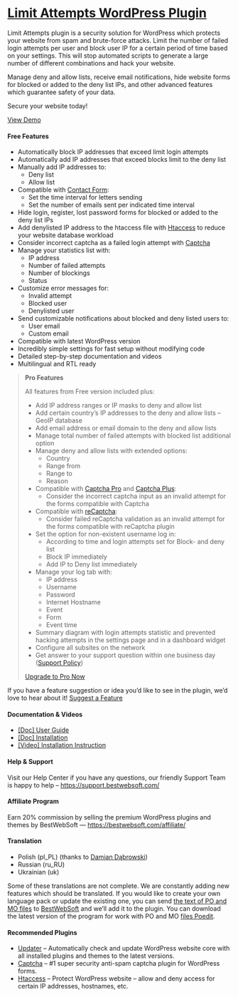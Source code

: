 <a href="https://bestwebsoft.com/products/wordpress/plugins/limit-attempts/" target=_blank>Limit Attempts WordPress Plugin</a>
========================

<p>Limit Attempts plugin is a security solution for WordPress which protects your website from spam and brute-force attacks. Limit the number of failed login attempts per user and block user IP for a certain period of time based on your settings. This will stop automated scripts to generate a large number of different combinations and hack your website.</p>
<p>Manage deny and allow lists, receive email notifications, hide website forms for blocked or added to the deny list IPs, and other advanced features which guarantee safety of your data.</p>
<p>Secure your website today!</p>
<p><a href="https://bestwebsoft.com/demo-for-limit-attempts/?ref=readme" rel="nofollow ugc">View Demo</a></p>
<p><span class="embed-youtube" style="text-align:center; display: block;"></span></p>
<h4>Free Features</h4>
<ul>
<li>Automatically block IP addresses that exceed limit login attempts</li>
<li>Automatically add IP addresses that exceed blocks limit to the deny list</li>
<li>Manually add IP addresses to:
<ul>
<li>Deny list</li>
<li>Allow list</li>
</ul>
</li>
<li>Compatible with <a href="https://bestwebsoft.com/products/wordpress/plugins/contact-form/?k=fc7e2e440918324853c2060dbe6d9dc9" rel="nofollow ugc">Contact Form</a>:
<ul>
<li>Set the time interval for letters sending</li>
<li>Set the number of emails sent per indicated time interval</li>
</ul>
</li>
<li>Hide login, register, lost password forms for blocked or added to the deny list IPs</li>
<li>Add denylisted IP address to the htaccess file with <a href="https://bestwebsoft.com/products/wordpress/plugins/htaccess/?k=0792e5d1f813e0de1fe113076b7706fd" rel="nofollow ugc">Htaccess</a> to reduce your website database workload</li>
<li>Consider incorrect captcha as a failed login attempt with <a href="https://bestwebsoft.com/products/wordpress/plugins/captcha/?k=4866b64ad8a5a969edaa66a4a688b46c" rel="nofollow ugc">Captcha</a></li>
<li>Manage your statistics list with:
<ul>
<li>IP address</li>
<li>Number of failed attempts</li>
<li>Number of blockings</li>
<li>Status</li>
</ul>
</li>
<li>Customize error messages for:
<ul>
<li>Invalid attempt</li>
<li>Blocked user</li>
<li>Denylisted user</li>
</ul>
</li>
<li>Send customizable notifications about blocked and deny listed users to:
<ul>
<li>User email</li>
<li>Custom email</li>
</ul>
</li>
<li>Compatible with latest WordPress version</li>
<li>Incredibly simple settings for fast setup without modifying code</li>
<li>Detailed step-by-step documentation and videos</li>
<li>Multilingual and RTL ready</li>
</ul>
<blockquote>
<p><strong>Pro Features</strong></p>
<p>All features from Free version included plus:</p>
<ul>
<li>Add IP address ranges or IP masks to deny and allow list</li>
<li>Add certain country&#8217;s IP addresses to the deny and allow lists &#8211; GeoIP database</li>
<li>Add email address or email domain to the deny and allow lists</li>
<li>Manage total number of failed attempts with blocked list additional option</li>
<li>Manage deny and allow lists with extended options:
<ul>
<li>Country</li>
<li>Range from</li>
<li>Range to</li>
<li>Reason</li>
</ul>
</li>
<li>Compatible with <a href="https://bestwebsoft.com/products/wordpress/plugins/captcha/?k=4866b64ad8a5a969edaa66a4a688b46c" rel="nofollow ugc">Captcha Pro</a> and <a href="https://codecanyon.net/item/captcha-plus/9656420" rel="nofollow ugc">Captcha Plus</a>:
<ul>
<li>Consider the incorrect captcha input as an invalid attempt for the forms compatible with Captcha</li>
</ul>
</li>
<li>Compatible with <a href="https://bestwebsoft.com/products/wordpress/plugins/google-captcha/?k=fd764017a5f3f57d9c307ef96b4b9935" rel="nofollow ugc">reCaptcha</a>:
<ul>
<li>Consider failed reCaptcha validation as an invalid attempt for the forms compatible with reCaptcha plugin</li>
</ul>
</li>
<li>Set the option for non-existent username log in:
<ul>
<li>According to time and login attempts set for Block- and deny list</li>
<li>Block IP immediately</li>
<li>Add IP to Deny list immediately</li>
</ul>
</li>
<li>Manage your log tab with:
<ul>
<li>IP address</li>
<li>Username</li>
<li>Password</li>
<li>Internet Hostname</li>
<li>Event</li>
<li>Form</li>
<li>Event time</li>
</ul>
</li>
<li>Summary diagram with login attempts statistic and prevented hacking attempts in the settings page and in a dashboard widget</li>
<li>Configure all subsites on the network</li>
<li>Get answer to your support question within one business day (<a href="https://bestwebsoft.com/support-policy/" rel="nofollow ugc">Support Policy</a>)</li>
</ul>
<p><a href="https://bestwebsoft.com/products/wordpress/plugins/limit-attempts/?k=cb8137a688618f00aad733d4b0b2d014" rel="nofollow ugc">Upgrade to Pro Now</a></p>
</blockquote>
<p>If you have a feature suggestion or idea you&#8217;d like to see in the plugin, we&#8217;d love to hear about it! <a href="https://support.bestwebsoft.com/hc/en-us/requests/new" rel="nofollow ugc">Suggest a Feature</a></p>
<h4>Documentation &amp; Videos</h4>
<ul>
<li><a href="https://bestwebsoft.com/documentation/limit-attempts/limit-attempts-user-guide/" rel="nofollow ugc">[Doc] User Guide</a></li>
<li><a href="https://bestwebsoft.com/documentation/how-to-install-a-wordpress-product/how-to-install-a-wordpress-plugin/" rel="nofollow ugc">[Doc] Installation</a></li>
<li><a href="https://www.youtube.com/watch?v=BZ9WZ3G9ves&autoplay=1" rel="nofollow ugc">[Video] Installation Instruction</a></li>
</ul>
<h4>Help &amp; Support</h4>
<p>Visit our Help Center if you have any questions, our friendly Support Team is happy to help &#8211; <a href="https://support.bestwebsoft.com/" rel="nofollow ugc">https://support.bestwebsoft.com/</a></p>
<h4>Affiliate Program</h4>
<p>Earn 20% commission by selling the premium WordPress plugins and themes by BestWebSoft — <a href="https://bestwebsoft.com/affiliate/" rel="nofollow">https://bestwebsoft.com/affiliate/</a></p>
<h4>Translation</h4>
<ul>
<li>Polish (pl_PL) (thanks to <a href="mailto:&#x64;&#x61;&#x62;&#101;&#107;&#049;&#056;&#049;&#x32;&#x40;&#x67;&#x6d;&#x61;&#105;&#108;&#046;&#099;&#111;&#x6d;" rel="nofollow ugc">Damian Dąbrowski</a>)</li>
<li>Russian (ru_RU)</li>
<li>Ukrainian (uk)</li>
</ul>
<p>Some of these translations are not complete. We are constantly adding new features which should be translated. If you would like to create your own language pack or update the existing one, you can send <a href="https://codex.wordpress.org/Translating_WordPress" rel="nofollow ugc">the text of PO and MO files</a> to <a href="https://support.bestwebsoft.com/hc/en-us/requests/new" rel="nofollow ugc">BestWebSoft</a> and we&#8217;ll add it to the plugin. You can download the latest version of the program for work with PO and MO <a href="http://www.poedit.net/download.php" rel="nofollow ugc">files Poedit</a>.</p>
<h4>Recommended Plugins</h4>
<ul>
<li><a href="https://bestwebsoft.com/products/wordpress/plugins/updater/?k=1babc7691c564636f8fddb7698f8f43e" rel="nofollow ugc">Updater</a> &#8211; Automatically check and update WordPress website core with all installed plugins and themes to the latest versions.</li>
<li><a href="https://bestwebsoft.com/products/wordpress/plugins/captcha/?k=4866b64ad8a5a969edaa66a4a688b46c" rel="nofollow ugc">Captcha</a> &#8211; #1 super security anti-spam captcha plugin for WordPress forms.</li>
<li><a href="https://bestwebsoft.com/products/wordpress/plugins/htaccess/?k=0792e5d1f813e0de1fe113076b7706fd" rel="nofollow ugc">Htaccess</a> &#8211; Protect WordPress website &#8211; allow and deny access for certain IP addresses, hostnames, etc.</li>
</ul>
